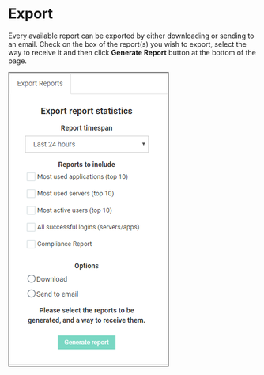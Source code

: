 [title]: # (Export)
[tags]: # (reports)
[priority]: # (10)
# Export

Every available report can be exported by either downloading or sending to an email. Check on the box of the report(s) you wish to export, select the way to receive it and then click __Generate Report__ button at the bottom of the page.

![export](images/export.png "Export reports")
